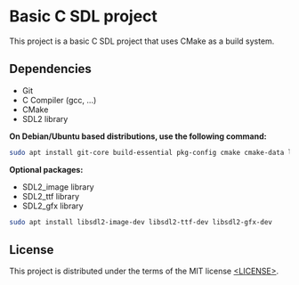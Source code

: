 # Basic C SDL project

This project is a basic C SDL project that uses CMake as a build system.

## Dependencies

- Git
- C Compiler (gcc, ...)
- CMake
- SDL2 library

**On Debian/Ubuntu based distributions, use the following command:**

```sh
sudo apt install git-core build-essential pkg-config cmake cmake-data libsdl2-dev
```

**Optional packages:**

- SDL2_image library
- SDL2_ttf library
- SDL2_gfx library

```sh
sudo apt install libsdl2-image-dev libsdl2-ttf-dev libsdl2-gfx-dev
```

## License

This project is distributed under the terms of the MIT license
[&lt;LICENSE&gt;](LICENSE).

